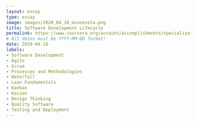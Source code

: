 ```yaml
---
layout: essay
type: essay
image: images/2020_04_10_minnesota.png
title: Software Development Lifecycle
permalink: https://www.coursera.org/account/accomplishments/specialization/7A8FG3M8MMGC
# All dates must be YYYY-MM-DD format!
date: 2020-04-10
labels:
- Software Development
- Agile
- Scrum
- Processes and Methodologies
- Waterfall
- Lean Fundamentals
- Kanban
- Kaizen
- Design Thinking
- Quality Software
- Testing and Deployment
---
```

